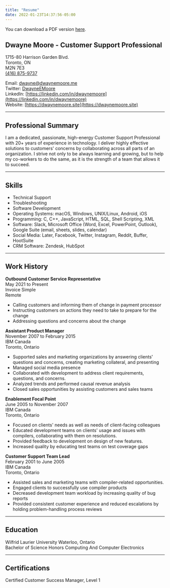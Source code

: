 ```yaml
---
title: "Resume"
date: 2022-01-23T14:37:56-05:00
---
```

You can download a PDF version [here](/Dwayne_Moore_Resume.pdf).

## Dwayne Moore - Customer Support Professional

1715-80 Harrison Garden Blvd.  
Toronto, ON  
M2N 7E3  
[(416) 875-9737](tel:4168759737)

Email: [dwayne@dwaynemoore.me](mailto:dwayne@dwaynemoore.me)  
Twitter: [DwayneEMoore](https://twitter.com/DwayneEMoore)  
LinkedIn: [https://linkedin.com/in/dwaynemoore](https://linkedin.com/in/dwaynemoore)  
Website: [https://dwaynemoore.site](https://dwaynemoore.site)

---

## Professional Summary

I am a dedicated, passionate, high-energy Customer Support Professional with 20+ years of experience in technology. I deliver highly effective solutions to customers' concerns by collaborating across all parts of an organization. I strive not only to be always learning and growing, but to help my co-workers to do the same, as it is the strength of a team that allows it to succeed.

---

## Skills

- Technical Support   
- Troubleshooting  
- Software Development  
- Operating Systems: macOS, Windows, UNIX/Linux, Android, iOS  
- Programming: C, C++, JavaScript, HTML, SQL, Shell Scripting, XML  
- Software: Slack, Microsoft Office (Word, Excel, PowerPoint, Outlook), Google Suite (email, sheets, slides, calendar)  
- Social Media: Later, Facebook, Twitter, Instagram, Reddit, Buffer, HootSuite  
- CRM Software: Zendesk, HubSpot  

---

## Work History

**Outbound Customer Service Representative**      
May 2021 to Present  
Invoice Simple   
Remote  

- Calling customers and informing them of change in payment processor
- Instructing customers on actions they need to take to prepare for the change
- Addressing questions and concerns about the change
   

**Assistant Product Manager**    
November 2007 to February 2015  
IBM Canada  
Toronto, Ontario  

- Supported sales and marketing organizations by answering clients' questions and concerns, creating marketing collateral, and presenting
- Managed social media presence
- Collaborated with development to address client requirements, questions, and concerns.
- Analyzed trends and performed causal revenue analysis
- Closed sales opportunities by assisting customers and sales teams
   

**Enablement Focal Point**    
June 2005 to November 2007  
IBM Canada  
Toronto, Ontario  

- Focused on clients' needs as well as needs of client-facing colleagues
- Educated development teams on clients' usage and issues with compilers, collaborating with them on resolutions.
- Provided feedback to development on design of new features.
- Increased quality by educating test teams on test coverage gaps
   

**Customer Support Team Lead**    
February 2001 to June 2005  
IBM Canada  
Toronto, Ontario  

- Assisted sales and marketing teams with compiler-related opportunities.
- Engaged clients to successfully use compiler products
- Decreased development team workload by increasing quality of bug reports
- Provided consistent customer experience and reduced escalations by holding problem-handling process reviews

---

## Education

Wilfrid Laurier University Waterloo, Ontario  
Bachelor of Science Honors Computing And Computer Electronics 

---

## Certifications

Certified Customer Success Manager, Level 1  

